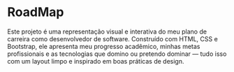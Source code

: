 # RoadMap
Este projeto é uma representação visual e interativa do meu plano de carreira como desenvolvedor de software. Construído com HTML, CSS e Bootstrap, ele apresenta meu progresso acadêmico, minhas metas profissionais e as tecnologias que domino ou pretendo dominar — tudo isso com um layout limpo e inspirado em boas práticas de design.

